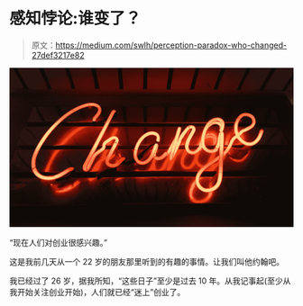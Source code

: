 # 感知悖论:谁变了？

> 原文：<https://medium.com/swlh/perception-paradox-who-changed-27def3217e82>

![](img/c1633a023dd9bb896f386f8c749a7ddf.png)

“现在人们对创业很感兴趣。”

这是我前几天从一个 22 岁的朋友那里听到的有趣的事情。让我们叫他约翰吧。

我已经过了 26 岁，据我所知，“这些日子”至少是过去 10 年。从我记事起(至少从我开始关注创业开始)，人们就已经“迷上”创业了。